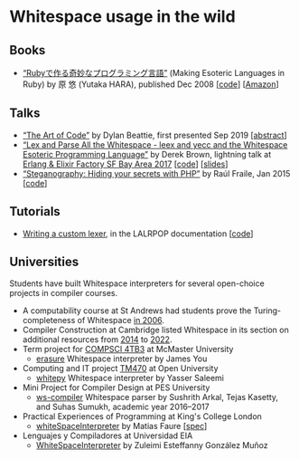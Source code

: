 # Whitespace usage in the wild

## Books

- [“Rubyで作る奇妙なプログラミング言語”](https://esolang-book.route477.net/)
  (Making Esoteric Languages in Ruby) by 原 悠 (Yutaka HARA),
  published Dec 2008
  [[code](https://github.com/yhara/esolang-book-sources)]
  [[Amazon](https://www.amazon.com/dp/4839927847)]

## Talks

- [“The Art of Code”](https://www.youtube.com/watch?v=6avJHaC3C2U)
  by Dylan Beattie, first presented Sep 2019
  [[abstract](https://dylanbeattie.net/talks/the-art-of-code.html)]
- [“Lex and Parse All the Whitespace - leex and yecc and the Whitespace Esoteric
  Programming Language”](https://www.youtube.com/watch?v=SGw_MACpYZM&list=LLC2ow-YjQdKuWy9M2pardeg&index=1)
  by Derek Brown, lightning talk at
  [Erlang & Elixir Factory SF Bay Area 2017](https://web.archive.org/web/20170720060809/http://www.erlang-factory.com/sfbay2017/)
  [[code](https://github.com/derek121/mrwhite)]
  [[slides](https://github.com/derek121/mrwhite/blob/master/priv/mrwhite.pdf)]
- [“Steganography: Hiding your secrets with PHP”](https://www.slideshare.net/raulfraile/steganography-hiding-your-secrets-with-php)
  by Raúl Fraile, Jan 2015
  [[code](https://github.com/raulfraile/steganography_talk)]

## Tutorials

- [Writing a custom lexer](https://lalrpop.github.io/lalrpop/lexer_tutorial/003_writing_custom_lexer.html),
  in the LALRPOP documentation
  [[code](https://github.com/lalrpop/lalrpop/tree/master/doc/whitespace)]

## Universities

Students have built Whitespace interpreters for several open-choice projects in
compiler courses.

- A computability course at St Andrews had students prove the
  Turing-completeness of Whitespace [in 2006](https://web.archive.org/web/20141011193151/http://compsoc.dur.ac.uk/archives/whitespace/2007-December/000064.html).
- Compiler Construction at Cambridge listed Whitespace in its section on
  additional resources from [2014](https://www.cl.cam.ac.uk/teaching/1415/CompConstr/materials.html)
  to [2022](https://www.cl.cam.ac.uk/teaching/2122/CompConstr/materials.html).
- Term project for [COMPSCI 4TB3](https://www.cas.mcmaster.ca/~cs4tb3/outline.html)
  at McMaster University
  - [erasure](https://github.com/jmesyou/erasure)
    Whitespace interpreter by James You
- Computing and IT project [TM470](https://css2.open.ac.uk/outis/descs/courses/TM470.htm)
  at Open University
  - [whitepy](https://github.com/yasn77/whitepy)
    Whitespace interpreter by Yasser Saleemi
- Mini Project for Compiler Design at PES University
  - [ws-compiler](https://gitlab.com/tejaskasetty/ws-compiler)
    Whitespace parser by Sushrith Arkal, Tejas Kasetty, and Suhas Sumukh,
    academic year 2016–2017
- Practical Experiences of Programming at King's College London
  - [whiteSpaceInterpreter](https://github.com/faurehu/whiteSpaceInterpreter)
    by Matias Faure
    [[spec](https://github.com/faurehu/whiteSpaceInterpreter/blob/master/Whitespace.pdf)]
- Lenguajes y Compiladores at Universidad EIA
  - [WhiteSpaceInterpreter](https://github.com/EIA-University/WhiteSpaceInterpreter)
    by Zuleimi Esteffanny González Muñoz

